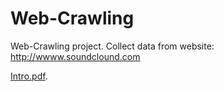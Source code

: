 # Web-Crawling
Web-Crawling project.
Collect data from website: http://wwww.soundclound.com 

[Intro.pdf](https://github.com/nguyentrongvan/Web-Crawling/blob/main/Requirements/%C4%90%E1%BB%93%20%C3%A1n%2001%20-%20%20Thu%20nh%E1%BA%ADp%20d%E1%BB%AF%20li%E1%BB%87u.pdf).


